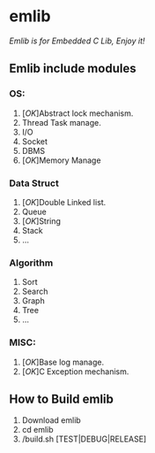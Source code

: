 # emlib

*Emlib is for Embedded C Lib, Enjoy it!*

## Emlib include modules

### OS:
1. [*OK*]Abstract lock mechanism.
2. Thread Task manage.
3. I/O
4. Socket
5. DBMS 
6. [*OK*]Memory Manage 

### Data Struct 
1. [*OK*]Double Linked list.
2. Queue
3. [*OK*]String
4. Stack
5. ...

### Algorithm
1. Sort
2. Search
3. Graph
4. Tree
5. ...

### MISC:
1. [*OK*]Base log manage.
2. [*OK*]C Exception mechanism.


## How to Build emlib
1. Download emlib
2. cd emlib
3. /build.sh [TEST|DEBUG|RELEASE]

